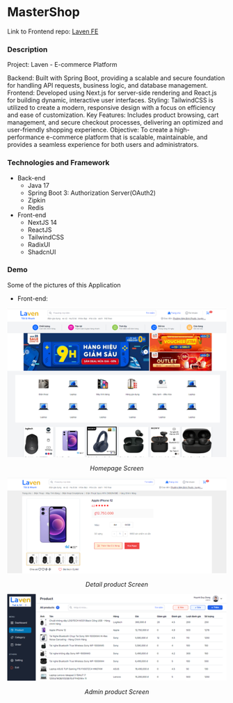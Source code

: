 # MasterShop
Link to Frontend repo: [Laven FE](https://github.com/huynhduydong/LavenFontend)
### Description
Project: Laven - E-commerce Platform

Backend: Built with Spring Boot, providing a scalable and secure foundation for handling API requests, business logic, and database management.
Frontend: Developed using Next.js for server-side rendering and React.js for building dynamic, interactive user interfaces.
Styling: TailwindCSS is utilized to create a modern, responsive design with a focus on efficiency and ease of customization.
Key Features: Includes product browsing, cart management, and secure checkout processes, delivering an optimized and user-friendly shopping experience.
Objective: To create a high-performance e-commerce platform that is scalable, maintainable, and provides a seamless experience for both users and administrators.

### Technologies and Framework
- Back-end
  - Java 17
  - Spring Boot 3: Authorization Server(OAuth2)
  - Zipkin
  - Redis
- Front-end
  - NextJS 14
  - ReactJS
  - TailwindCSS
  - RadixUI
  - ShadcnUI
### Demo
Some of the pictures of this Application
- Front-end:
<div align="center">
  <img src="resources/homepage.png", alt="Home page" width="600" />
  <p><i>Homepage Screen</i></p>
</div>

<div align="center">
  <img src="resources/prodetail.png", alt="Detail product" width="600" />
  <p><i>Detail product Screen</i></p>
</div>

<div align="center">
  <img src="resources/admin.png", alt="Admin product" width="600" />
  <p><i>Admin product Screen</i></p>
</div>